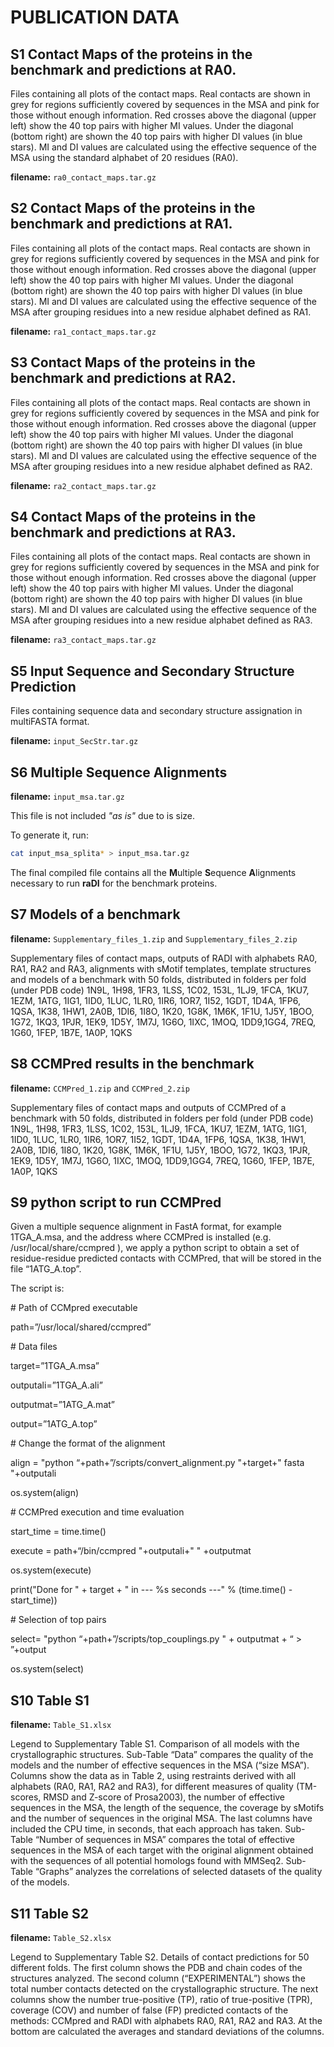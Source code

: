 # PUBLICATION DATA

## S1 Contact Maps of the proteins in the benchmark and predictions at RA0.

Files containing all plots of the contact maps. Real contacts are shown in grey for regions sufficiently covered by sequences in the MSA and pink for those without enough information. Red crosses above the diagonal (upper left) show the 40 top pairs with higher MI values. Under the diagonal (bottom right) are shown the 40 top pairs with higher DI values (in blue stars). MI and DI values are calculated using the effective sequence of the MSA using the standard alphabet of 20 residues (RA0).

**filename:** `ra0_contact_maps.tar.gz`

## S2 Contact Maps of the proteins in the benchmark and predictions at RA1.

Files containing all plots of the contact maps. Real contacts are shown in grey for regions sufficiently covered by sequences in the MSA and pink for those without enough information. Red crosses above the diagonal (upper left) show the 40 top pairs with higher MI values. Under the diagonal (bottom right) are shown the 40 top pairs with higher DI values (in blue stars). MI and DI values are calculated using the effective sequence of the MSA after grouping residues into a new residue alphabet defined as RA1.

**filename:** `ra1_contact_maps.tar.gz`

## S3 Contact Maps of the proteins in the benchmark and predictions at RA2.

Files containing all plots of the contact maps. Real contacts are shown in grey for regions sufficiently covered by sequences in the MSA and pink for those without enough information. Red crosses above the diagonal (upper left) show the 40 top pairs with higher MI values. Under the diagonal (bottom right) are shown the 40 top pairs with higher DI values (in blue stars). MI and DI values are calculated using the effective sequence of the MSA after grouping residues into a new residue alphabet defined as RA2.

**filename:** `ra2_contact_maps.tar.gz`

## S4 Contact Maps of the proteins in the benchmark and predictions at RA3.

Files containing all plots of the contact maps. Real contacts are shown in grey for regions sufficiently covered by sequences in the MSA and pink for those without enough information. Red crosses above the diagonal (upper left) show the 40 top pairs with higher MI values. Under the diagonal (bottom right) are shown the 40 top pairs with higher DI values (in blue stars). MI and DI values are calculated using the effective sequence of the MSA after grouping residues into a new residue alphabet defined as RA3.

**filename:** `ra3_contact_maps.tar.gz`

## S5 Input Sequence and Secondary Structure Prediction

Files containing sequence data and secondary structure assignation in multiFASTA format.

**filename:** `input_SecStr.tar.gz`

## S6 Multiple Sequence Alignments

**filename:** `input_msa.tar.gz`

This file is not included *"as is"* due to is size.

To generate it, run:

```bash
cat input_msa_splita* > input_msa.tar.gz
```

The final compiled file contains all the **M**ultiple **S**equence **A**lignments necessary to run **raDI** for the benchmark proteins.

## S7 Models of a benchmark

**filename:** `Supplementary_files_1.zip` and `Supplementary_files_2.zip`

Supplementary files of contact maps, outputs of RADI with alphabets RA0, RA1, RA2 and RA3, alignments with sMotif templates, template structures and models of a benchmark with 50 folds, distributed in folders per fold (under PDB code)
1N9L, 1H98, 1FR3, 1LSS, 1C02, 153L, 1LJ9, 1FCA, 1KU7, 1EZM, 1ATG, 1IG1, 1ID0, 1LUC, 1LR0, 1IR6, 1OR7, 1I52, 1GDT, 1D4A, 1FP6, 1QSA, 1K38, 1HW1, 2A0B, 1DI6, 1I8O, 1K20, 1G8K, 1M6K, 1F1U, 1J5Y, 1BOO, 1G72, 1KQ3, 1PJR, 1EK9, 1D5Y, 1M7J, 1G6O, 1IXC, 1MOQ, 1DD9,1GG4, 7REQ, 1G60, 1FEP, 1B7E, 1A0P, 1QKS

## S8 CCMPred results in the benchmark

**filename:** `CCMPred_1.zip` and `CCMPred_2.zip`

Supplementary files of contact maps and outputs of CCMPred of a benchmark with 50 folds, distributed in folders per fold (under PDB code)
1N9L, 1H98, 1FR3, 1LSS, 1C02, 153L, 1LJ9, 1FCA, 1KU7, 1EZM, 1ATG, 1IG1, 1ID0, 1LUC, 1LR0, 1IR6, 1OR7, 1I52, 1GDT, 1D4A, 1FP6, 1QSA, 1K38, 1HW1, 2A0B, 1DI6, 1I8O, 1K20, 1G8K, 1M6K, 1F1U, 1J5Y, 1BOO, 1G72, 1KQ3, 1PJR, 1EK9, 1D5Y, 1M7J, 1G6O, 1IXC, 1MOQ, 1DD9,1GG4, 7REQ, 1G60, 1FEP, 1B7E, 1A0P, 1QKS

## S9 python script to run CCMPred

Given a multiple sequence alignment in FastA format, for example 1TGA_A.msa, and the address where CCMPred is installed (e.g. /usr/local/share/ccmpred ), we apply a python script to obtain a set of residue-residue predicted contacts with CCMPred, that will be stored in the file “1ATG_A.top”.

The script is:

\# Path of CCMpred executable

path=”/usr/local/shared/ccmpred”

\# Data files

target=”1TGA_A.msa”

outputali=”1TGA_A.ali”

outputmat=”1ATG_A.mat”

output=”1ATG_A.top”


\# Change the format of the alignment

align = "python “+path+”/scripts/convert_alignment.py "+target+" fasta "+outputali

os.system(align)

\# CCMPred execution and time evaluation

start_time = time.time()

execute = path+“/bin/ccmpred "+outputali+" " +outputmat

os.system(execute)

print("Done for " + target + " in --- %s seconds ---" % (time.time() - start_time))

\# Selection of top pairs

select= "python “+path+”/scripts/top_couplings.py " + outputmat + “ > ”+output

os.system(select)


## S10 Table S1

**filename:** `Table_S1.xlsx`

Legend to Supplementary Table S1. Comparison of all models with the crystallographic structures. Sub-Table “Data” compares the quality of the models and the number of effective sequences in the MSA (“size MSA”). Columns show the data as in Table 2, using restraints derived with all alphabets (RA0, RA1, RA2 and RA3), for different measures of quality (TM-scores, RMSD and Z-score of Prosa2003), the number of effective sequences in the MSA, the length of the sequence, the coverage by sMotifs and the number of sequences in the original MSA. The last columns have included the CPU time, in seconds, that each approach has taken. Sub-Table “Number of sequences in MSA” compares the total of effective sequences in the MSA of each target with the original alignment obtained with the sequences of all potential homologs found with MMSeq2. Sub-Table “Graphs” analyzes the correlations of selected datasets of the quality of the models.

## S11 Table S2

**filename:** `Table_S2.xlsx`

Legend to Supplementary Table S2. Details of contact predictions for 50 different folds. The first column shows the PDB and chain codes of the structures analyzed. The second column (“EXPERIMENTAL”) shows the total number contacts detected on the crystallographic structure. The next columns show the number true-positive (TP), ratio of true-positive (TPR), coverage (COV) and number of false (FP) predicted contacts of the methods: CCMpred and RADI with alphabets RA0, RA1, RA2 and RA3. At the bottom are calculated the averages and standard deviations of the columns.


